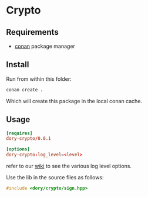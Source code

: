 # Crypto

## Requirements

- [conan](https://conan.io/) package manager

## Install

Run from within this folder:

```sh
conan create .
```

Which will create this package in the local conan cache.

## Usage

```toml
[requires]
dory-crypto/0.0.1

[options]
dory-crypto:log_level=<level>
```

refer to our [wiki](https://github.com/link_not_accessible_in_anon_submission/Logger) to
see the various log level options.

Use the lib in the source files as follows:

```cpp
#include <dory/crypto/sign.hpp>
```
